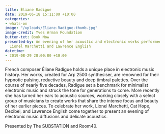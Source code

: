 ```yaml
---
title: Éliane Radigue
date: 2019-06-18 15:11:00 +10:00
categories:
- whats-on
image: "/uploads/Eliane-Radigue-thumb.jpg"
image-credit: Yves Arman Foundation
button-txt: Book Now
presented-by: An evening of her acoustic and electronic works performed by Decibel,
  Lionel Marchetti and Lawrence English
datetime:
- 2019-08-29 20:00:00 +10:00
---
```


French composer Éliane Radigue holds a unique place in electronic music history. Her works, created for Arp 2500 synthesiser, are renowned for their hypnotic pulsing, reductive beauty and deep timbral palettes. Over the course of nearly five decades, Radigue set a benchmark for minimalist electronic music and struck the tone for generations to come. More recently she has turned her ears to acoustic sources, working closely with a select group of musicians to create works that share the intense focus and beauty of her earlier pieces. To celebrate her work, Lionel Marchetti, Cat Hope, Decibel, and Lawrence English come together to present an evening of electronic music diffusions and delicate acoustics.

Presented by The SUBSTATION and Room40. 